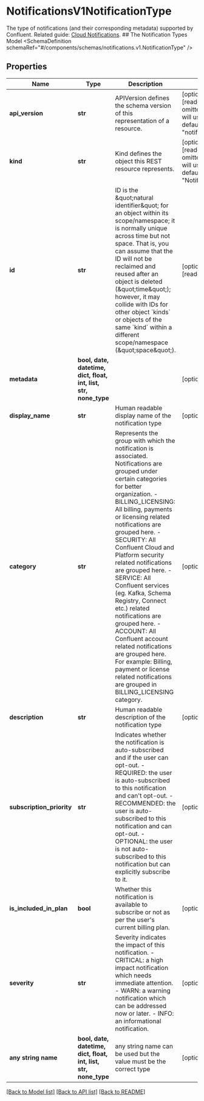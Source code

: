 # NotificationsV1NotificationType

The type of notifications (and their corresponding metadata) supported by Confluent.   Related guide: [Cloud Notifications](https://docs.confluent.io/cloud/current/monitoring/configure-notifications.html#notifications-for-ccloud).  ## The Notification Types Model <SchemaDefinition schemaRef=\"#/components/schemas/notifications.v1.NotificationType\" />

## Properties
Name | Type | Description | Notes
------------ | ------------- | ------------- | -------------
**api_version** | **str** | APIVersion defines the schema version of this representation of a resource. | [optional] [readonly]  if omitted the server will use the default value of "notifications/v1"
**kind** | **str** | Kind defines the object this REST resource represents. | [optional] [readonly]  if omitted the server will use the default value of "NotificationType"
**id** | **str** | ID is the \&quot;natural identifier\&quot; for an object within its scope/namespace; it is normally unique across time but not space. That is, you can assume that the ID will not be reclaimed and reused after an object is deleted (\&quot;time\&quot;); however, it may collide with IDs for other object &#x60;kinds&#x60; or objects of the same &#x60;kind&#x60; within a different scope/namespace (\&quot;space\&quot;). | [optional] [readonly] 
**metadata** | **bool, date, datetime, dict, float, int, list, str, none_type** |  | [optional] 
**display_name** | **str** | Human readable display name of the notification type  | [optional] 
**category** | **str** | Represents the group with which the notification is associated. Notifications are grouped under certain categories for better organization. - BILLING_LICENSING: All billing, payments or licensing related notifications are grouped here. - SECURITY: All Confluent Cloud and Platform security related notifications are grouped here. - SERVICE: All Confluent services (eg. Kafka, Schema Registry, Connect etc.) related notifications are   grouped here. - ACCOUNT: All Confluent account related notifications are grouped here. For example: Billing, payment or license related notifications are grouped in BILLING_LICENSING category.  | [optional] 
**description** | **str** | Human readable description of the notification type  | [optional] 
**subscription_priority** | **str** | Indicates whether the notification is auto-subscribed and if the user can opt-out. - REQUIRED: the user is auto-subscribed to this notification and can&#39;t opt-out. - RECOMMENDED: the user is auto-subscribed to this notification and can opt-out. - OPTIONAL: the user is not auto-subscribed to this notification but can explicitly subscribe to it.  | [optional] 
**is_included_in_plan** | **bool** | Whether this notification is available to subscribe or not as per the user&#39;s current billing plan.  | [optional] 
**severity** | **str** | Severity indicates the impact of this notification. - CRITICAL: a high impact notification which needs immediate attention. - WARN: a warning notification which can be addressed now or later. - INFO: an informational notification.  | [optional] 
**any string name** | **bool, date, datetime, dict, float, int, list, str, none_type** | any string name can be used but the value must be the correct type | [optional]

[[Back to Model list]](../README.md#documentation-for-models) [[Back to API list]](../README.md#documentation-for-api-endpoints) [[Back to README]](../README.md)


